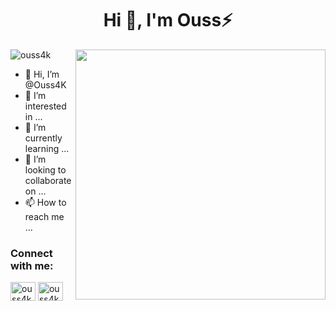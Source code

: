 <h1 align="center">Hi 👋, I'm Ouss⚡</h1>

<img align="right" width="400" src="https://user-images.githubusercontent.com/147084549/274600907-09ef95d7-ce9c-43dc-a432-3ffb16eee81c.gif" />

<p align="left"> <img src="https://komarev.com/ghpvc/?username=Ouss4K&label=Profile%20views&color=0e75b6&style=flat" alt="ouss4k" /> </p>


- 👋 Hi, I’m @Ouss4K
- 👀 I’m interested in ...
- 🌱 I’m currently learning ...
- 💞️ I’m looking to collaborate on ...
- 📫 How to reach me ...

<h3 align="left">Connect with me:</h3>
<p align="left">
<a href="https://linkedin.com/in/kernachi" target="blank"><img align="center" src="https://raw.githubusercontent.com/rahuldkjain/github-profile-readme-generator/master/src/images/icons/Social/linked-in-alt.svg" alt="ouss4k" height="30" width="40" /></a>
<a href="https://instagram.com/ouss4k" target="blank"><img align="center" src="https://raw.githubusercontent.com/rahuldkjain/github-profile-readme-generator/master/src/images/icons/Social/instagram.svg" alt="ouss4k" height="30" width="40" /></a>
</p>

<!---
Ouss4K/Ouss4K is a ✨ special ✨ repository 
--->
